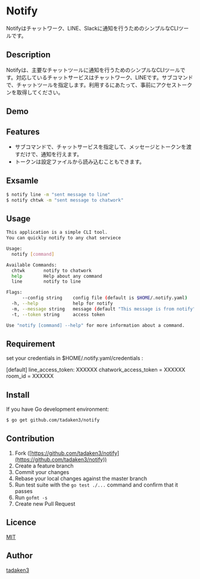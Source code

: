 # Notify

Notifyはチャットワーク、LINE、Slackに通知を行うためのシンプルなCLIツールです。

## Description

Notifyは、主要なチャットツールに通知を行うためのシンプルなCLIツールです。対応しているチャットサービスはチャットワーク、LINEです。サブコマンドで、チャットツールを指定します。利用するにあたって、事前にアクセストークンを取得してください。

## Demo



## Features

- サブコマンドで、チャットサービスを指定して、メッセージとトークンを渡すだけで、通知を行えます。
- トークンは設定ファイルから読み込むこともできます。

## Exsamle

```bash
$ notify line -m "sent message to line"
$ notify chtwk -m "sent message to chatwork"
```

## Usage
```bash
This application is a simple CLI tool.
You can quickly notify to any chat serviece

Usage:
  notify [command]

Available Commands:
  chtwk       notify to chatwork
  help        Help about any command
  line        notify to line

Flags:
      --config string    config file (default is $HOME/.notify.yaml)
  -h, --help             help for notify
  -m, --message string   message (default "This message is from notify")
  -t, --token string     access token

Use "notify [command] --help" for more information about a command.
```

## Requirement

set your credentials in $HOME/.notify.yaml/credentials :

[default]
line_access_token: XXXXXX
chatwork_access_token = XXXXXX
room_id = XXXXXX

## Install

If you have Go development environment:
```bash
$ go get github.com/tadaken3/notify
```

## Contribution

1. Fork ([https://github.com/tadaken3/notify](https://github.com/tadaken3/notify))
2. Create a feature branch
3. Commit your changes
4. Rebase your local changes against the master branch
5. Run test suite with the `go test ./...` command and confirm that it passes
6. Run `gofmt -s`
7. Create new Pull Request

## Licence

[MIT](https://github.com/tcnksm/tool/blob/master/LICENCE)

## Author

[tadaken3](https://github.com/tadaken3)

